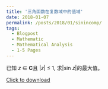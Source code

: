```yaml
---
title: '三角函数在复数域中的值域'
date: 2018-01-07
permalink: /posts/2018/01/sinincomp/
tags:
  - Blogpost
  - Mathematic
  - Mathematical Analysis
  - 1-5 Pages
---
```


已知 𝑧 ∈ 𝐂且 |𝑧| ≤ 1, 求|sin 𝑧|的最大值。

[Click to download](/files/blog/180107sinincomp.pdf)

